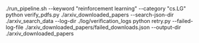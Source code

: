 ./run_pipeline.sh --keyword "reinforcement learning" --category "cs.LG"
python verify_pdfs.py ./arxiv_downloaded_papers --search-json-dir ./arxiv_search_data --log-dir ./log/verification_logs
python retry.py --failed-log-file ./arxiv_downloaded_papers/failed_downloads.json --output-dir ./arxiv_downloaded_papers
